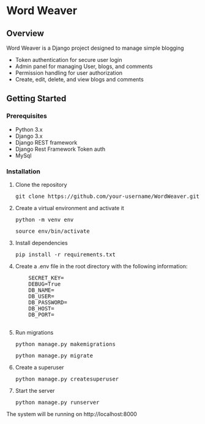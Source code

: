 <h1>Word Weaver</h1>

<h2>Overview</h2>
<p>Word Weaver is a Django project designed to manage simple blogging</p>
<ul>
    <li>Token authentication for secure user login</li>
    <li>Admin panel for managing User, blogs, and comments</li>
    <li>Permission handling for user authorization</li>
    <li>Create, edit, delete, and view blogs and comments</li>
</ul>

<h2>Getting Started</h2>
<h3>Prerequisites</h3>
<ul>
    <li>Python 3.x</li>
    <li>Django 3.x</li>
    <li>Django REST framework</li>
    <li>Django Rest Framework Token auth</li>
    <li>MySql</li>
</ul>
<h3>Installation</h3>
<ol>
    <li>Clone the repository</li>
<pre>git clone https://github.com/your-username/WordWeaver.git</pre>
    <li>Create a virtual environment and activate it</li>
    <pre>python -m venv env</pre>
    <pre>source env/bin/activate</pre>
    <li>Install dependencies</li>
    <pre>pip install -r requirements.txt</pre>
    <li>Create a .env file in the root directory with the following information:</li>
    <pre>
    SECRET_KEY=<your Django secret key>
    DEBUG=True
    DB_NAME=<your MySQL database name>
    DB_USER=<your MySQL database user>
    DB_PASSWORD=<your MySQL database password>
    DB_HOST=<your MySQL host>
    DB_PORT=<your MySQL port>
    </pre>
    <li>Run migrations</li>
    <pre>python manage.py makemigrations</pre>
    <pre>python manage.py migrate</pre>
    <li>Create a superuser</li>
    <pre>python manage.py createsuperuser</pre>
    <li>Start the server</li>
    <pre>python manage.py runserver</pre>
</ol>
    <p>The system will be running on http://localhost:8000</p>

